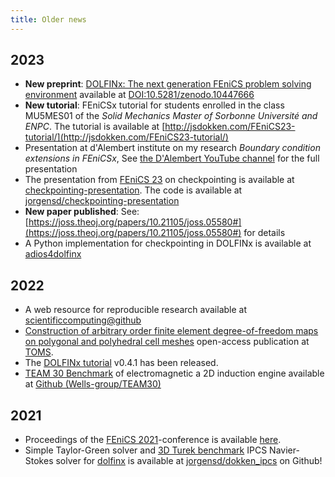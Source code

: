 ```yaml
---
title: Older news
---
```


## 2023

- **New preprint**: [DOLFINx: The next generation FEniCS problem solving environment](papers.md#dolfinx2023preprint) available at [DOI:10.5281/zenodo.10447666](https://doi.org/10.5281/zenodo.10447666)
- **New tutorial**: FEniCSx tutorial for students enrolled in the class MU5MES01 of the _Solid Mechanics Master of Sorbonne Université and ENPC_. The tutorial is available at [http://jsdokken.com/FEniCS23-tutorial/](http://jsdokken.com/FEniCS23-tutorial/)
- Presentation at d'Alembert institute on my research _Boundary condition extensions in FEniCSx_, See [the D'Alembert YouTube channel](lectures.md#DAlembert) for the full presentation
- The presentation from [FEniCS 23](https://fenicsproject.org/fenics-2023/) on checkpointing is available at [checkpointing-presentation](https://www.jsdokken.com/checkpointing-presentation/#/). The code is available at [jorgensd/checkpointing-presentation](https://github.com/jorgensd/checkpointing-presentation/)
- **New paper published**: See: [https://joss.theoj.org/papers/10.21105/joss.05580#](https://joss.theoj.org/papers/10.21105/joss.05580#) for details
- A Python implementation for checkpointing in DOLFINx is available at [adios4dolfinx](https://github.com/jorgensd/adios4dolfinx)

## 2022

- A web resource for reproducible research available at [scientificcomputing@github](https://scientificcomputing.github.io/)
- [Construction of arbitrary order finite element degree-of-freedom maps on polygonal and polyhedral cell meshes](papers.md#scroggs2022dofs) open-access publication at [TOMS](https://doi.org/10.1145/3524456).
- The [DOLFINx tutorial](https://jorgensd.github.io/dolfinx-tutorial/) v0.4.1 has been released.
- [TEAM 30 Benchmark](http://www.compumag.org/jsite/images/stories/TEAM/problem30a.pdf) of electromagnetic a 2D induction engine available at [Github (Wells-group/TEAM30)](https://github.com/Wells-Group/TEAM30)

## 2021

- Proceedings of the [FEniCS 2021](https://mscroggs.github.io/fenics2021)-conference is available [here](https://figshare.com/articles/conference_contribution/Proceedings_of_FEniCS_2021_22_26_March_2021/14495856).
- Simple Taylor-Green solver and [3D Turek benchmark](http://www.featflow.de/en/benchmarks/cfdbenchmarking/flow/dfg_flow3d.html) IPCS Navier-Stokes solver for [dolfinx](https://github.com/FEniCS/dolfinx/) is available at [jorgensd/dokken_ipcs](https://github.com/jorgensd/dolfinx_ipcs) on Github!
